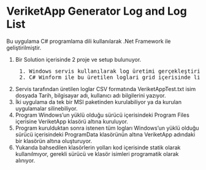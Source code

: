 # VeriketApp Generator Log and Log List
Bu uygulama C# programlama dili kullanılarak .Net Framework ile geliştirilmiştir.
1. Bir Solution içerisinde 2 proje ve setup bulunuyor.
<pre>
    1. Windows servis kullanılarak log üretimi gerçekleştiriyor.
    2. C# Winform ile bu üretilen loglari grid içerisinde listeliyor
</pre>
2. Servis tarafından üretilen loglar CSV formatında VeriketAppTest.txt isim dosyada Tarih, bilgisayar adı, kullanıcı adı bilgilerini yazıyor.
3. İki uygulama da tek bir MSI paketinden kurulabiliyor ya da kurulan uygulamalar silinebiliyor.
4. Program Windows’un yüklü olduğu sürücü içerisindeki Program Files içerisine VeriketApp klasörü altına kuruluyor.
5. Program kurulduktan sonra istenen tüm logları Windows’un yüklü olduğu sürücü içerisindeki ProgramData klasörünün altına VeriketApp adındaki bir klasörün altına oluşturuyor.
6. Yukarıda bahsedilen klasörlerin yolları kod içerisinde statik olarak kullanılmıyor, gerekli sürücü ve klasör isimleri programatik olarak alınıyor.